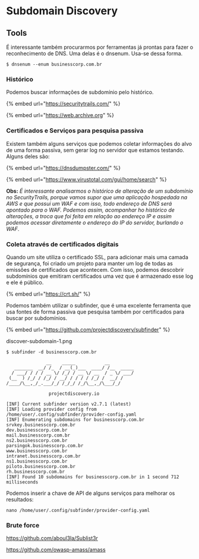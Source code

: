 # Subdomain Discovery

## Tools

É interessante também procurarmos por ferramentas já prontas para fazer o reconhecimento de DNS. Uma delas é o dnsenum. Usa-se dessa forma.

```
$ dnsenum --enum businesscorp.com.br
```

### Histórico

Podemos buscar informações de subdomínio pelo histórico.

{% embed url="https://securitytrails.com/" %}

{% embed url="https://web.archive.org" %}

### Certificados e Serviços para pesquisa passiva
Existem também alguns serviços que podemos coletar informações do alvo de uma forma passiva, sem gerar log no servidor que estamos testando. Alguns deles são:

{% embed url="https://dnsdumpster.com/" %}

{% embed url="https://www.virustotal.com/gui/home/search" %}

**Obs:** *É interessante analisarmos o histórico de alteração de um subdomínio no SecurityTrails, porque vamos supor que uma aplicação hospedada na AWS e que possui um WAF e com isso, todo endereço de DNS será apontado para o WAF. Podemos assim, acompanhar ho histórico de alterações, a troca que foi feita em relação ao endereço IP e assim podemos acessar diretamente o endereço do IP do servidor, burlando o WAF*.

### Coleta através de certificados digitais
Quando um site utiliza o certificado SSL, para adicionar mais uma camada de segurança, foi criado um projeto para manter um log de todas as emissões de certificados que acontecem. Com isso, podemos descobrir subdomínios que emitiram certificados uma vez que é armazenado esse log e ele é público.

{% embed url="https://crt.sh/" %}

Podemos também utilizar o subfinder, que é uma excelente ferramenta que usa fontes de forma passiva que pesquisa também por certificados para buscar por subdomínios.

{% embed url="https://github.com/projectdiscovery/subfinder" %}

discover-subdomain-1.png

```
$ subfinder -d businesscorp.com.br

               __    _____           __         
   _______  __/ /_  / __(_)___  ____/ /__  _____
  / ___/ / / / __ \/ /_/ / __ \/ __  / _ \/ ___/
 (__  ) /_/ / /_/ / __/ / / / / /_/ /  __/ /    
/____/\__,_/_.___/_/ /_/_/ /_/\__,_/\___/_/

                projectdiscovery.io

[INF] Current subfinder version v2.7.1 (latest)
[INF] Loading provider config from /home/user/.config/subfinder/provider-config.yaml
[INF] Enumerating subdomains for businesscorp.com.br
srvkey.businesscorp.com.br
dev.businesscorp.com.br
mail.businesscorp.com.br
ns2.businesscorp.com.br
parsingok.businesscorp.com.br
www.businesscorp.com.br
intranet.businesscorp.com.br
ns1.businesscorp.com.br
piloto.businesscorp.com.br
rh.businesscorp.com.br
[INF] Found 10 subdomains for businesscorp.com.br in 1 second 712 milliseconds
```

Podemos inserir a chave de API de alguns serviços para melhorar os resultados:

```
nano /home/user/.config/subfinder/provider-config.yaml
```

### Brute force

https://github.com/aboul3la/Sublist3r

https://github.com/owasp-amass/amass